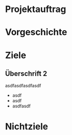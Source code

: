 # Projektauftrag

# Vorgeschichte

# Ziele

## Überschrift 2
asdfasdfasdfasdf
- asdf 
- asdf
- asdfasdf

# Nichtziele

